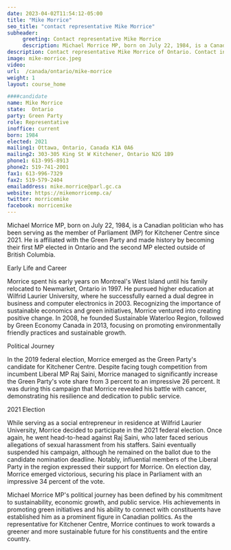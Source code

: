 ```yaml
---
date: 2023-04-02T11:54:12-05:00
title: "Mike Morrice"
seo_title: "contact representative Mike Morrice"
subheader:
     greeting: Contact representative Mike Morrice
     description: Michael Morrice MP, born on July 22, 1984, is a Canadian politician who has been serving as the member of Parliament (MP) for Kitchener Centre since 2021.
description: Contact representative Mike Morrice of Ontario. Contact information for Mike Morrice includes email address, phone number, and mailing address.
image: mike-morrice.jpeg
video:
url:  /canada/ontario/mike-morrice
weight: 1
layout: course_home

####candidate
name: Mike Morrice
state:	Ontario
party: Green Party
role: Representative
inoffice: current
born: 1984
elected: 2021
mailing1: Ottawa, Ontario, Canada K1A 0A6
mailing2: 303-305 King St W Kitchener, Ontario N2G 1B9
phone1: 613-995-8913
phone2: 519-741-2001
fax1: 613-996-7329
fax2: 519-579-2404
emailaddress: mike.morrice@parl.gc.ca
website: https://mikemorricemp.ca/
twitter: morricemike
facebook: morricemike
---
```


Michael Morrice MP, born on July 22, 1984, is a Canadian politician who has been serving as the member of Parliament (MP) for Kitchener Centre since 2021. He is affiliated with the Green Party and made history by becoming their first MP elected in Ontario and the second MP elected outside of British Columbia.

Early Life and Career

Morrice spent his early years on Montreal's West Island until his family relocated to Newmarket, Ontario in 1997. He pursued higher education at Wilfrid Laurier University, where he successfully earned a dual degree in business and computer electronics in 2003. Recognizing the importance of sustainable economics and green initiatives, Morrice ventured into creating positive change. In 2008, he founded Sustainable Waterloo Region, followed by Green Economy Canada in 2013, focusing on promoting environmentally friendly practices and sustainable growth.

Political Journey

In the 2019 federal election, Morrice emerged as the Green Party's candidate for Kitchener Centre. Despite facing tough competition from incumbent Liberal MP Raj Saini, Morrice managed to significantly increase the Green Party's vote share from 3 percent to an impressive 26 percent. It was during this campaign that Morrice revealed his battle with cancer, demonstrating his resilience and dedication to public service.

2021 Election

While serving as a social entrepreneur in residence at Wilfrid Laurier University, Morrice decided to participate in the 2021 federal election. Once again, he went head-to-head against Raj Saini, who later faced serious allegations of sexual harassment from his staffers. Saini eventually suspended his campaign, although he remained on the ballot due to the candidate nomination deadline. Notably, influential members of the Liberal Party in the region expressed their support for Morrice. On election day, Morrice emerged victorious, securing his place in Parliament with an impressive 34 percent of the vote.

Michael Morrice MP's political journey has been defined by his commitment to sustainability, economic growth, and public service. His achievements in promoting green initiatives and his ability to connect with constituents have established him as a prominent figure in Canadian politics. As the representative for Kitchener Centre, Morrice continues to work towards a greener and more sustainable future for his constituents and the entire country.

